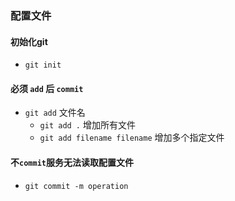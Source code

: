 ### 配置文件
#### 初始化git
* `git init`
#### 必须 `add` 后 `commit`
* `git add` 文件名
  * `git add .`  增加所有文件
  * `git add filename filename` 增加多个指定文件
#### 不`commit`服务无法读取配置文件
* `git commit -m operation` 